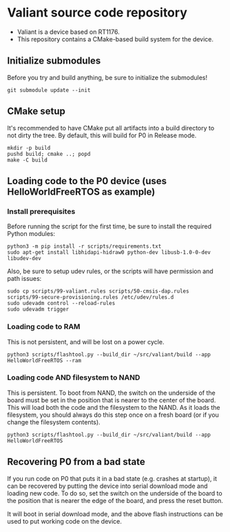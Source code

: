 # Valiant source code repository

- Valiant is a device based on RT1176.
- This repository contains a CMake-based build system for the device.

## Initialize submodules
Before you try and build anything, be sure to initialize the submodules!

```
git submodule update --init
```

## CMake setup
It's recommended to have CMake put all artifacts into a build directory to not dirty the tree. By default, this will build for P0 in Release mode.
```
mkdir -p build
pushd build; cmake ..; popd
make -C build
```

## Loading code to the P0 device (uses HelloWorldFreeRTOS as example)
### Install prerequisites
Before running the script for the first time, be sure to install the required Python modules:
```
python3 -m pip install -r scripts/requirements.txt
sudo apt-get install libhidapi-hidraw0 python-dev libusb-1.0-0-dev libudev-dev
```

Also, be sure to setup udev rules, or the scripts will have permission and path issues:
```
sudo cp scripts/99-valiant.rules scripts/50-cmsis-dap.rules scripts/99-secure-provisioning.rules /etc/udev/rules.d
sudo udevadm control --reload-rules
sudo udevadm trigger
```

### Loading code to RAM
This is not persistent, and will be lost on a power cycle.
```
python3 scripts/flashtool.py --build_dir ~/src/valiant/build --app HelloWorldFreeRTOS --ram
```

### Loading code AND filesystem to NAND
This is persistent. To boot from NAND, the switch on the underside of the board must be set in the position that is nearer to the center of the board.
This will load both the code and the filesystem to the NAND. As it loads the filesystem, you should always do this step once on a fresh board (or if you change the filesystem contents).
```
python3 scripts/flashtool.py --build_dir ~/src/valiant/build --app HelloWorldFreeRTOS
```

## Recovering P0 from a bad state
If you run code on P0 that puts it in a bad state (e.g. crashes at startup), it can be recovered by putting the device into serial download mode and loading new code. To do so, set the switch on the underside of the board to the position that is nearer the edge of the board, and press the reset button.

It will boot in serial download mode, and the above flash instructions can be used to put working code on the device.
